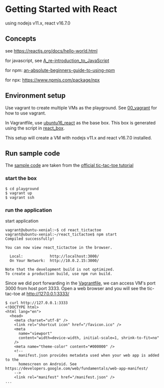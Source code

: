 # Getting Started with React

using nodejs v11.x, react v16.7.0

## Concepts

see https://reactjs.org/docs/hello-world.html

for javascript, see [A_re-introduction_to_JavaScript](https://developer.mozilla.org/en-US/docs/Web/JavaScript/A_re-introduction_to_JavaScript)

for npm: [an-absolute-beginners-guide-to-using-npm](https://nodesource.com/blog/an-absolute-beginners-guide-to-using-npm/)

for npx: https://www.npmjs.com/package/npx

## Environment setup

Use vagrant to create multiple VMs as the playground. See [00_vagrant](../00_vagrant) for how to use vagrant.

In Vagrantfile, use [ubuntu16_react](https://app.vagrantup.com/kumokay/boxes/ubuntu16_react) as the base box. This box is generated using the script in [react_box](react_box).

This setup will create a VM with nodejs v11.x and react v16.7.0 installed.

## Run sample code

The [sample code](react_box/sample_code) are taken from the [official tic-tac-toe tutorial](https://reactjs.org/tutorial/tutorial.html)

### start the box
```console
$ cd playground
$ vagrant up
$ vagrant ssh
```

### run the application

start application
```console
vagrant@ubuntu-xenial:~$ cd react_tictactoe
vagrant@ubuntu-xenial:~/react_tictactoe$ npm start
Compiled successfully!

You can now view react_tictactoe in the browser.

  Local:            http://localhost:3000/
  On Your Network:  http://10.0.2.15:3000/

Note that the development build is not optimized.
To create a production build, use npm run build.
```

Since we did port forwarding in the [Vagrantfile](playground/Vagrantfile),
we can access VM's port 3000 from host port 3333.
Open a web browser and you will see the tic-tac-toe at http://127.0.0.1:3333/
```console
$ curl http://127.0.0.1:3333
<!DOCTYPE html>
<html lang="en">
  <head>
    <meta charset="utf-8" />
    <link rel="shortcut icon" href="/favicon.ico" />
    <meta
      name="viewport"
      content="width=device-width, initial-scale=1, shrink-to-fit=no"
    />
    <meta name="theme-color" content="#000000" />
    <!--
      manifest.json provides metadata used when your web app is added to the
      homescreen on Android. See https://developers.google.com/web/fundamentals/web-app-manifest/
    -->
    <link rel="manifest" href="/manifest.json" />
...
```
